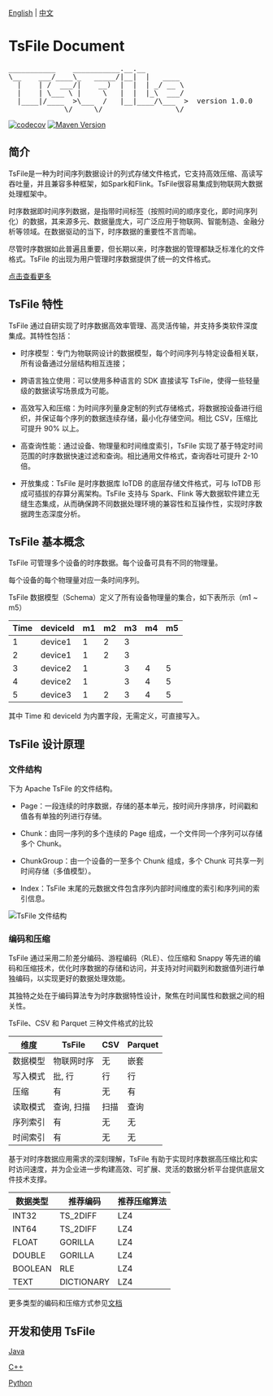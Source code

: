 <!--

    Licensed to the Apache Software Foundation (ASF) under one
    or more contributor license agreements.  See the NOTICE file
    distributed with this work for additional information
    regarding copyright ownership.  The ASF licenses this file
    to you under the Apache License, Version 2.0 (the
    "License"); you may not use this file except in compliance
    with the License.  You may obtain a copy of the License at

        http://www.apache.org/licenses/LICENSE-2.0

    Unless required by applicable law or agreed to in writing,
    software distributed under the License is distributed on an
    "AS IS" BASIS, WITHOUT WARRANTIES OR CONDITIONS OF ANY
    KIND, either express or implied.  See the License for the
    specific language governing permissions and limitations
    under the License.

-->

[English](./README.md) | [中文](./README-zh.md)
# TsFile Document
<pre>
___________    ___________.__.__          
\__    ___/____\_   _____/|__|  |   ____  
  |    | /  ___/|    __)  |  |  | _/ __ \ 
  |    | \___ \ |     \   |  |  |_\  ___/ 
  |____|/____  >\___  /   |__|____/\___  >  version 1.0.0
             \/     \/                 \/  
</pre>
[![codecov](https://codecov.io/github/apache/tsfile/graph/badge.svg?token=0Y8MVAB3K1)](https://codecov.io/github/apache/tsfile)
[![Maven Version](https://maven-badges.herokuapp.com/maven-central/org.apache.tsfile/tsfile-parent/badge.svg)](http://search.maven.org/#search|gav|1|g:"org.apache.tsfile")

## 简介

TsFile是一种为时间序列数据设计的列式存储文件格式，它支持高效压缩、高读写吞吐量，并且兼容多种框架，如Spark和Flink。TsFile很容易集成到物联网大数据处理框架中。

时序数据即时间序列数据，是指带时间标签（按照时间的顺序变化，即时间序列化）的数据，其来源多元、数据量庞大，可广泛应用于物联网、智能制造、金融分析等领域。在数据驱动的当下，时序数据的重要性不言而喻。

尽管时序数据如此普遍且重要，但长期以来，时序数据的管理都缺乏标准化的文件格式。TsFile 的出现为用户管理时序数据提供了统一的文件格式。

[点击查看更多](https://www.timecho.com/archives/tian-bu-shi-chang-kong-bai-apache-tsfile-ru-he-chong-xin-ding-yi-shi-xu-shu-ju-guan-li)


## TsFile 特性

TsFile 通过自研实现了时序数据高效率管理、高灵活传输，并支持多类软件深度集成。其特性包括：

- 时序模型：专门为物联网设计的数据模型，每个时间序列与特定设备相关联，所有设备通过分层结构相互连接；

- 跨语言独立使用：可以使用多种语言的 SDK 直接读写 TsFile，使得一些轻量级的数据读写场景成为可能。

- 高效写入和压缩：为时间序列量身定制的列式存储格式，将数据按设备进行组织，并保证每个序列的数据连续存储，最小化存储空间。相比 CSV，压缩比可提升 90% 以上。

- 高查询性能：通过设备、物理量和时间维度索引，TsFile 实现了基于特定时间范围的时序数据快速过滤和查询。相比通用文件格式，查询吞吐可提升 2-10 倍。

- 开放集成：TsFile 是时序数据库 IoTDB 的底层存储文件格式，可与 IoTDB 形成可插拔的存算分离架构。TsFile 支持与 Spark、Flink 等大数据软件建立无缝生态集成，从而确保跨不同数据处理环境的兼容性和互操作性，实现时序数据跨生态深度分析。

## TsFile 基本概念

TsFile 可管理多个设备的时序数据。每个设备可具有不同的物理量。

每个设备的每个物理量对应一条时间序列。

TsFile 数据模型（Schema）定义了所有设备物理量的集合，如下表所示（m1 ~ m5）

| Time | deviceId | m1 | m2 | m3 | m4 | m5 |
|------|----------|----|----|----|----|----|
| 1    | device1  | 1  | 2  | 3  |    |    |
| 2    | device1  | 1  | 2  | 3  |    |    |
| 3    | device2  | 1  |    | 3  | 4  | 5  |
| 4    | device2  | 1  |    | 3  | 4  | 5  |
| 5    | device3  | 1  | 2  | 3  | 4  | 5  |

其中 Time 和 deviceId 为内置字段，无需定义，可直接写入。

## TsFile 设计原理

### 文件结构

下为 Apache TsFile 的文件结构。

- Page：一段连续的时序数据，存储的基本单元，按时间升序排序，时间戳和值各有单独的列进行存储。

- Chunk：由同一序列的多个连续的 Page 组成，一个文件同一个序列可以存储多个 Chunk。

- ChunkGroup：由一个设备的一至多个 Chunk 组成，多个 Chunk 可共享一列时间存储（多值模型）。

- Index：TsFile 末尾的元数据文件包含序列内部时间维度的索引和序列间的索引信息。

![TsFile 文件结构](https://alioss.timecho.com/docs/img/tsfile.jpeg)

### 编码和压缩

TsFile 通过采用二阶差分编码、游程编码（RLE）、位压缩和 Snappy 等先进的编码和压缩技术，优化时序数据的存储和访问，并支持对时间戳列和数据值列进行单独编码，以实现更好的数据处理效能。

其独特之处在于编码算法专为时序数据特性设计，聚焦在时间属性和数据之间的相关性。

TsFile、CSV 和 Parquet 三种文件格式的比较

| 维度    | TsFile | CSV | Parquet |
|---------|--------|-----|---------|
| 数据模型 | 物联网时序  | 无   | 嵌套     |
| 写入模式 | 批, 行     | 行   | 行       |
| 压缩    | 有         | 无   | 有       |
| 读取模式 | 查询, 扫描  | 扫描 | 查询     |
| 序列索引 | 有         | 无   | 无       |
| 时间索引 | 有         | 无   | 无       |

基于对时序数据应用需求的深刻理解，TsFile 有助于实现时序数据高压缩比和实时访问速度，并为企业进一步构建高效、可扩展、灵活的数据分析平台提供底层文件技术支撑。

| 数据类型    | 推荐编码       | 推荐压缩算法 |
|---------|------------|--------|
| INT32   | TS_2DIFF   | LZ4    |
| INT64   | TS_2DIFF   | LZ4    |
| FLOAT   | GORILLA    | LZ4    |
| DOUBLE  | GORILLA    | LZ4    |
| BOOLEAN | RLE        | LZ4    |
| TEXT    | DICTIONARY | LZ4    |

更多类型的编码和压缩方式参见[文档](https://iotdb.apache.org/zh/UserGuide/latest/Basic-Concept/Encoding-and-Compression.html)

## 开发和使用 TsFile

[Java](./java/tsfile/README-zh.md)

[C++](./cpp/README-zh.md)

[Python](./python/README-zh.md)
